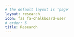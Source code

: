 ```yaml
---
# the default layout is 'page'
layout: research
icon: fas fa-chalkboard-user
# order: 5
title: Research
---
```

